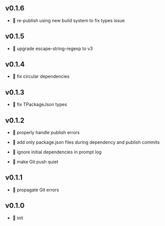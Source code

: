 ## v0.1.6

* 🐞 re-publish using new build system to fix types issue

## v0.1.5

* 🐞 upgrade escape-string-regexp to v3

## v0.1.4

* 🐞 fix circular dependencies

## v0.1.3

* 🐞 fix TPackageJson types

## v0.1.2

* 🐞 properly handle publish errors

* 🐞 add only package.json files during dependency and publish commits

* 🐞 ignore initial dependencies in prompt log

* 🐞 make Git push quiet

## v0.1.1

* 🐞 propagate Git errors

## v0.1.0

* 🐣 init

